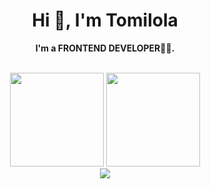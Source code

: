 <h1 align="center"><b>Hi 👋, I'm Tomilola</b></h1>

<p align="center"><b>I'm a FRONTEND DEVELOPER🧑‍💻.</b></p>
<br/>
<div align= "center">
  <img height= "150" src="https://github-readme-stats.vercel.app/api?username=DevTomilola&theme=react&show_icons=true&include_all_commits=true" />
  <img height= "150" src="https://github-readme-stats.vercel.app/api/top-langs/?username=DevTomilola&theme=react&layout=compact" />
</div>
<div align="center">
  <img src="http://github-readme-streak-stats.herokuapp.com?user=DevTomilola&theme=algolia&background=0d1117&hide_border=true" />
</div>
